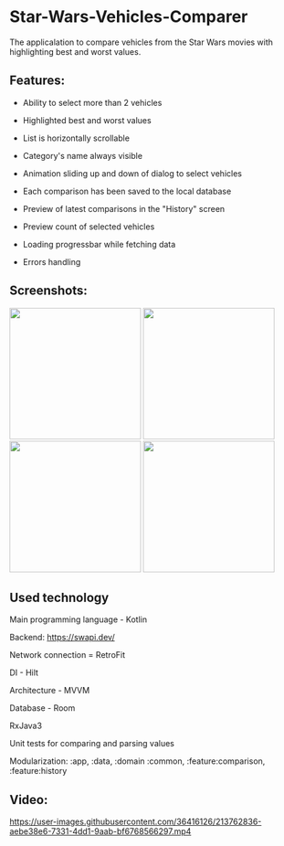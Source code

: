# Star-Wars-Vehicles-Comparer

The applicalation to compare vehicles from the Star Wars movies with highlighting best and worst values. 

Features:
-------------------------
- Ability to select more than 2 vehicles

- Highlighted best and worst values 

- List is horizontally scrollable 

- Category's name always visible

- Animation sliding up and down of dialog to select vehicles

- Each comparison has been saved to the local database

- Preview of latest comparisons in the "History" screen

- Preview count of selected vehicles 

- Loading progressbar while fetching data

- Errors handling


Screenshots:
--------------------------
<img src ="https://user-images.githubusercontent.com/36416126/213750210-b7a723e9-e6b8-462e-809c-ed9acadc2f3e.png" width="230">  <img src ="https://user-images.githubusercontent.com/36416126/213752882-b5025aac-6a43-4699-8039-1d5434fab6fe.png" width="230">  <img src ="https://user-images.githubusercontent.com/36416126/213753095-7164fe73-41f3-427c-844d-ab0363e2184e.png" width="230">  <img src ="https://user-images.githubusercontent.com/36416126/213753348-2f55bc9c-3b78-465b-b97c-980f4dd3ad8d.png" width="230">

Used technology
--------------------------
Main programming language - Kotlin

Backend: https://swapi.dev/

Network connection = RetroFit

DI - Hilt

Architecture - MVVM

Database - Room

RxJava3 

Unit tests for comparing and parsing values 

Modularization: :app, :data, :domain :common, :feature:comparison, :feature:history

Video:
----------------------------

https://user-images.githubusercontent.com/36416126/213762836-aebe38e6-7331-4dd1-9aab-bf6768566297.mp4

